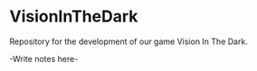 # VisionInTheDark
Repository for the development of our game Vision In The Dark.

-Write notes here-